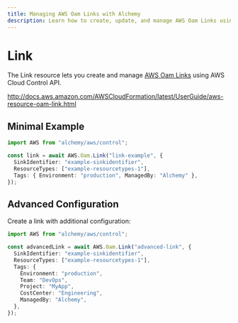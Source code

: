 ```yaml
---
title: Managing AWS Oam Links with Alchemy
description: Learn how to create, update, and manage AWS Oam Links using Alchemy Cloud Control.
---
```


# Link

The Link resource lets you create and manage [AWS Oam Links](https://docs.aws.amazon.com/oam/latest/userguide/) using AWS Cloud Control API.

http://docs.aws.amazon.com/AWSCloudFormation/latest/UserGuide/aws-resource-oam-link.html

## Minimal Example

```ts
import AWS from "alchemy/aws/control";

const link = await AWS.Oam.Link("link-example", {
  SinkIdentifier: "example-sinkidentifier",
  ResourceTypes: ["example-resourcetypes-1"],
  Tags: { Environment: "production", ManagedBy: "Alchemy" },
});
```

## Advanced Configuration

Create a link with additional configuration:

```ts
import AWS from "alchemy/aws/control";

const advancedLink = await AWS.Oam.Link("advanced-link", {
  SinkIdentifier: "example-sinkidentifier",
  ResourceTypes: ["example-resourcetypes-1"],
  Tags: {
    Environment: "production",
    Team: "DevOps",
    Project: "MyApp",
    CostCenter: "Engineering",
    ManagedBy: "Alchemy",
  },
});
```


